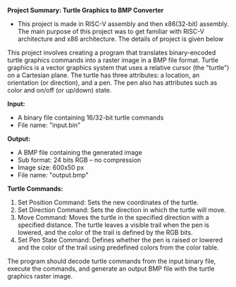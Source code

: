 **Project Summary: Turtle Graphics to BMP Converter**

* This project is made in RISC-V assembly and then x86(32-bit) assembly. The main purpose of this project was to get familiar with RISC-V architecture and x86 architecture. The details of project is given below

This project involves creating a program that translates binary-encoded turtle graphics commands into a raster image in a BMP file format. Turtle graphics is a vector graphics system that uses a relative cursor (the "turtle") on a Cartesian plane. The turtle has three attributes: a location, an orientation (or direction), and a pen. The pen also has attributes such as color and on/off (or up/down) state.

**Input:**
- A binary file containing 16/32-bit turtle commands
- File name: "input.bin"

**Output:**
- A BMP file containing the generated image
- Sub format: 24 bits RGB – no compression
- Image size: 600x50 px
- File name: "output.bmp"

**Turtle Commands:**
1. Set Position Command: Sets the new coordinates of the turtle.
2. Set Direction Command: Sets the direction in which the turtle will move.
3. Move Command: Moves the turtle in the specified direction with a specified distance. The turtle leaves a visible trail when the pen is lowered, and the color of the trail is defined by the RGB bits.
4. Set Pen State Command: Defines whether the pen is raised or lowered and the color of the trail using predefined colors from the color table.

The program should decode turtle commands from the input binary file, execute the commands, and generate an output BMP file with the turtle graphics raster image.
